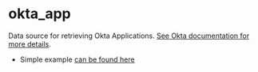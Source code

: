 # okta_app

Data source for retrieving Okta
Applications. [See Okta documentation for more details](https://developer.okta.com/docs/api/resources/apps).

- Simple example [can be found here](./datasource.tf)
